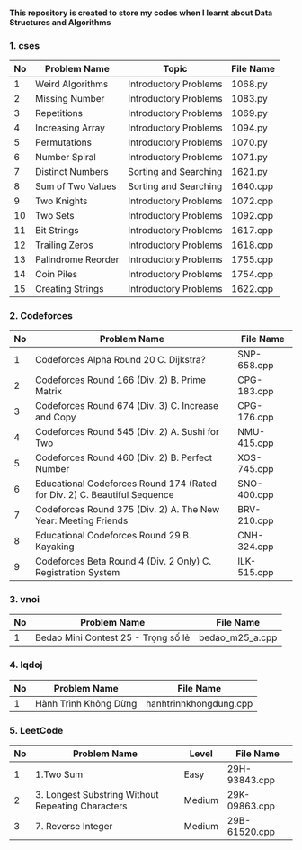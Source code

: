 #### This repository is created to store my codes when I learnt about Data Structures and Algorithms
### 1. cses
| No   | Problem Name               | Topic                 | File Name |
|------|----------------------------|-----------------------|-----------|
| 1    | Weird Algorithms           | Introductory Problems | 1068.py   |
| 2    | Missing Number             | Introductory Problems | 1083.py   |
| 3    | Repetitions                | Introductory Problems | 1069.py   |
| 4    | Increasing Array           | Introductory Problems | 1094.py   |
| 5    | Permutations               | Introductory Problems | 1070.py   |
| 6    | Number Spiral              | Introductory Problems | 1071.py   |
| 7    | Distinct Numbers           | Sorting and Searching | 1621.py   |
| 8    | Sum of Two Values          | Sorting and Searching | 1640.cpp  | 
| 9    | Two Knights                | Introductory Problems | 1072.cpp  |
| 10   | Two Sets                   | Introductory Problems | 1092.cpp  |
| 11   | Bit Strings                | Introductory Problems | 1617.cpp  |
| 12   | Trailing Zeros             | Introductory Problems | 1618.cpp  |
| 13   | Palindrome Reorder         | Introductory Problems | 1755.cpp  |
| 14   | Coin Piles                 | Introductory Problems | 1754.cpp  |
| 15   | Creating Strings           | Introductory Problems | 1622.cpp  |

### 2. Codeforces
| No   | Problem Name                                                              | File Name     |
|------|---------------------------------------------------------------------------|---------------|
| 1    | Codeforces Alpha Round 20 C. Dijkstra?                                    | SNP-658.cpp   | 
| 2    | Codeforces Round 166 (Div. 2) B. Prime Matrix                             | CPG-183.cpp   |
| 3    | Codeforces Round 674 (Div. 3) C. Increase and Copy                        | CPG-176.cpp   |
| 4    | Codeforces Round 545 (Div. 2) A. Sushi for Two                            | NMU-415.cpp   |
| 5    | Codeforces Round 460 (Div. 2) B. Perfect Number                           | XOS-745.cpp   |
| 6    | Educational Codeforces Round 174 (Rated for Div. 2) C. Beautiful Sequence | SNO-400.cpp   | 
| 7    | Codeforces Round 375 (Div. 2) A. The New Year: Meeting Friends            | BRV-210.cpp   |
| 8    | Educational Codeforces Round 29 B. Kayaking                               | CNH-324.cpp   |
| 9    | Codeforces Beta Round 4 (Div. 2 Only) C. Registration System              | ILK-515.cpp   |  

### 3. vnoi
| No   | Problem Name                                       | File Name       |
|------|----------------------------------------------------|-----------------|
| 1    | Bedao Mini Contest 25 - Trọng số lẻ                | bedao_m25_a.cpp |

### 4. lqdoj
| No   | Problem Name                                       | File Name              |
|------|----------------------------------------------------|------------------------|
| 1    | Hành Trình Không Dừng                              | hanhtrinhkhongdung.cpp |

### 5. LeetCode
| No   | Problem Name                                      | Level  | File Name     |
|------|---------------------------------------------------|--------|---------------|
| 1    | 1.Two Sum                                         | Easy   | 29H-93843.cpp |
| 2    | 3. Longest Substring Without Repeating Characters | Medium | 29K-09863.cpp |
| 3    | 7. Reverse Integer                                | Medium | 29B-61520.cpp | 
